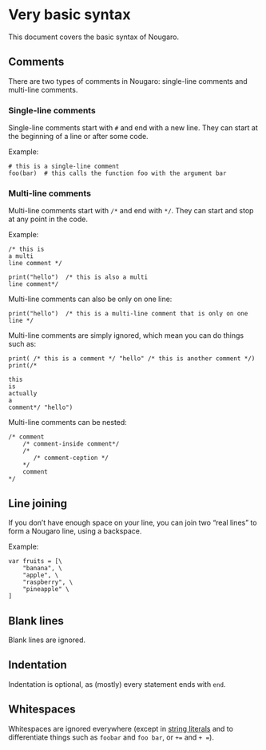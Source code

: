 # Very basic syntax

This document covers the basic syntax of Nougaro.

## Comments
There are two types of comments in Nougaro: single-line comments and multi-line comments.

### Single-line comments
Single-line comments start with `#` and end with a new line. They can start at the beginning of a line or after some code.

Example:
```nougaro
# this is a single-line comment
foo(bar)  # this calls the function foo with the argument bar
```

### Multi-line comments
Multi-line comments start with `/*` and end with `*/`. They can start and stop at any point in the code.

Example:
```nougaro
/* this is
a multi
line comment */

print("hello")  /* this is also a multi
line comment*/
```

Multi-line comments can also be only on one line:
```nougaro
print("hello")  /* this is a multi-line comment that is only on one line */
```

Multi-line comments are simply ignored, which mean you can do things such as:
```nougaro
print( /* this is a comment */ "hello" /* this is another comment */)
print(/*

this
is 
actually
a
comment*/ "hello")
```

Multi-line comments can be nested:
```nougaro
/* comment 
    /* comment-inside comment*/
    /*
       /* comment-ception */
    */
    comment
*/
```

## Line joining
If you don’t have enough space on your line, you can join two “real lines” to form a Nougaro line, using a backspace.

Example:
```nougaro
var fruits = [\
    "banana", \
    "apple", \
    "raspberry", \
    "pineapple" \
]
```

## Blank lines
Blank lines are ignored.

## Indentation
Indentation is optional, as (mostly) every statement ends with `end`.

## Whitespaces
Whitespaces are ignored everywhere (except in [string literals](03string_literals.md) and to differentiate things such as `foobar` and `foo bar`, or `+=` and `+ =`).
